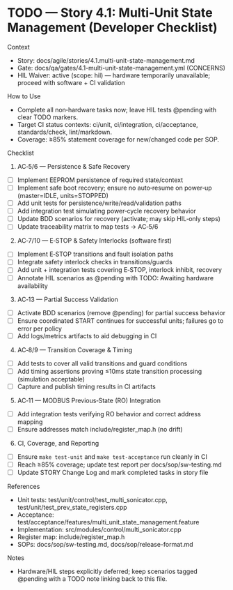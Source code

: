 # TODO — Story 4.1: Multi‑Unit State Management (Developer Checklist)

Context
- Story: docs/agile/stories/4.1.multi-unit-state-management.md
- Gate: docs/qa/gates/4.1-multi-unit-state-management.yml (CONCERNS)
- HIL Waiver: active (scope: hil) — hardware temporarily unavailable; proceed with software + CI validation

How to Use
- Complete all non‑hardware tasks now; leave HIL tests @pending with clear TODO markers.
- Target CI status contexts: ci/unit, ci/integration, ci/acceptance, standards/check, lint/markdown.
- Coverage: ≥85% statement coverage for new/changed code per SOP.

Checklist
1) AC‑5/6 — Persistence & Safe Recovery
- [ ] Implement EEPROM persistence of required state/context
- [ ] Implement safe boot recovery; ensure no auto‑resume on power‑up (master=IDLE, units=STOPPED)
- [ ] Add unit tests for persistence/write/read/validation paths
- [ ] Add integration test simulating power‑cycle recovery behavior
- [ ] Update BDD scenarios for recovery (activate; may skip HIL‑only steps)
- [ ] Update traceability matrix to map tests → AC‑5/6

2) AC‑7/10 — E‑STOP & Safety Interlocks (software first)
- [ ] Implement E‑STOP transitions and fault isolation paths
- [ ] Integrate safety interlock checks in transitions/guards
- [ ] Add unit + integration tests covering E‑STOP, interlock inhibit, recovery
- [ ] Annotate HIL scenarios as @pending with TODO: Awaiting hardware availability

3) AC‑13 — Partial Success Validation
- [ ] Activate BDD scenarios (remove @pending) for partial success behavior
- [ ] Ensure coordinated START continues for successful units; failures go to error per policy
- [ ] Add logs/metrics artifacts to aid debugging in CI

4) AC‑8/9 — Transition Coverage & Timing
- [ ] Add tests to cover all valid transitions and guard conditions
- [ ] Add timing assertions proving ≤10ms state transition processing (simulation acceptable)
- [ ] Capture and publish timing results in CI artifacts

5) AC‑11 — MODBUS Previous‑State (RO) Integration
- [ ] Add integration tests verifying RO behavior and correct address mapping
- [ ] Ensure addresses match include/register_map.h (no drift)

6) CI, Coverage, and Reporting
- [ ] Ensure `make test-unit` and `make test-acceptance` run cleanly in CI
- [ ] Reach ≥85% coverage; update test report per docs/sop/sw-testing.md
- [ ] Update STORY Change Log and mark completed tasks in story file

References
- Unit tests: test/unit/control/test_multi_sonicator.cpp, test/unit/test_prev_state_registers.cpp
- Acceptance: test/acceptance/features/multi_unit_state_management.feature
- Implementation: src/modules/control/multi_sonicator.cpp
- Register map: include/register_map.h
- SOPs: docs/sop/sw-testing.md, docs/sop/release-format.md

Notes
- Hardware/HIL steps explicitly deferred; keep scenarios tagged @pending with a TODO note linking back to this file.
